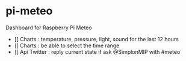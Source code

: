 # pi-meteo
Dashboard for Raspberry Pi Meteo

* [] Charts : temperature, pressure, light, sound for the last 12 hours
* [] Charts : be able to select the time range
* [] Api Twitter : reply current state if ask @SimplonMIP with #meteo

